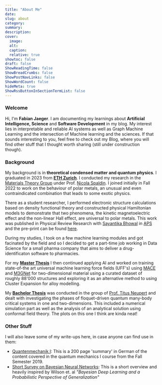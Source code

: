 ```yaml
---
title: "About Me"
date: 
slug: about
category:
summary:
description:
cover:
  image:
  alt:
  caption: 
  relative: true
showtoc: false
draft: false
ShowReadingTime: false
ShowBreadCrumbs: false
ShowPostNavLinks: false
ShowWordCount: false
hideMeta: true
ShowRssButtonInSectionTermList: false
---
```


<!-- <img src="images/pp.jpg> -->

<!-- ![Test](./pp.jpg) -->

<!-- 
In my daytime, I work as a Developer Advocate at a US Tech company. 

At night, I'm a content creator developing tutorials in data science for the following platforms:
- 📺 **YouTube**: [**Data Professor**](https://youtube.com/dataprofessor/), [**Coding Professor**](https://youtube.com/codingprofessor/)
- 📝 [**Medium Blogs**](https://data-professor.medium.com/).
- 💻 [**GitHub**](https://github.com/dataprofessor/)

In my previous role, I was an Associate Professor of Bioinformatics carrying out research in computational drug discovery:
- [**Google Scholar**](https://scholar.google.com/citations?user=df-l7zQAAAAJ&hl=en)
- [**ORCID**](https://orcid.org/0000-0003-1040-663X)
- [**SCOPUS**](https://www.scopus.com/authid/detail.uri?authorId=12039071300)
- [**ResearchGate**](https://www.researchgate.net/profile/Chanin-Nantasenamat-2)
- **GitHub**: [**chaninn**](https://github.com/chaninn/), [**chaninlab**](https://github.com/chaninlab/)

You can also connect with me at the following social platforms:
- [**Twitter**](https://twitter.com/thedataprof)
- [**LinkedIn**](https://www.linkedin.com/in/chanin-nantasenamat/) -->



### Welcome

Hi, I'm **Fabian Jaeger**. I am documenting my learnings about **Artificial Intelligence, Science** and **Software Development** in my blog. My interest lies in interpretable and reliable AI systems as well as Graph Machine Learning and the intersection of Machine learning and the sciences. If that sounds interesting to you, feel free to check out my Blog, where you will find other stuff that I thought worth sharing (still under construction though).


### Background

My background is in **theoretical condensed matter and quantum physics**. I graduated in 2023 from **[ETH Zurich](https://ethz.ch/en.html)**. I conducted my research in the [Materials Theory Group](https://theory.mat.ethz.ch/) under Prof. [Nicola Spaldin](https://scholar.google.de/citations?user=eUfdZowAAAAJ&hl=en). I joined initially in Fall 2022 to work on the behaviour of polar metals, an unusual and even contraindicated combination that leads to some exotic physics. 

There as a student researcher, I performed electronic structure calculations based on density functional theory and constructed physical Hamiltonian models to demonstrate that two phenomena, the kinetic magnetoelectric effect and the non-linear Hall effect, are universal to polar metals. This work was published in Physical Review Research with [Sayantika Bhowal](https://scholar.google.com/citations?user=KEbHeN0AAAAJ&hl=en) in [APS](https://journals.aps.org/prresearch/abstract/10.1103/PhysRevResearch.6.013251) and the pre-print can be found [here](https://arxiv.org/pdf/2309.09794.pdf).

During my studies, I took on a few machine learning modules and got facinated by the field and so I decided to get a part-time job working in Data Science for a small pharma company that aims to deliver a drug-identificaton software to pharmacies. 

For my **[Master Thesis](Master_Thesis.pdf)** I then continued applying AI and worked on training state-of-the art universal machine learning force fields (UFF's) using [MACE](https://arxiv.org/pdf/2206.07697.pdf) and [M3GNet](https://arxiv.org/pdf/2202.02450.pdf) for two-dimensional material using a curated dataset of roughly 88'000 structures and exploring it as an alternative method to using Cluster Expansion for alloy modelling.


My **[Bachelor Thesis](Bachelor_Thesis.pdf)** was conducted in the group of [Prof. Titus Neupert](https://scholar.google.com/citations?user=zXNka-AAAAAJ&hl=en) and dealt with investigating the phases of floquet-driven quantum many-body critical systems in one and two-dimensions. This included a numerical simulation part as well as the analysis of an analytical solution using conformal field theory. The plots on this one I think are kinda neat!


### Other Stuff

I will also leave some of my write-ups here, in case anyone can find use in them:
- [Quantenmechanik I](Quantenmechanik.pdf): This is a 200 page 'summary' in German of the content covered in the quantum mechanics I course from the Fall Semester 2019.
- [Short Survey on Bayesian Neural Networks](Survey_BNN.pdf): This is a short overview and heavily inspired by Wilson et. al *"Bayesian Deep Learning and a Probabilistic Perspective of Generalization"*
<!-- - [Bachelor Thesis](Bachelor_Thesis.pdf) -->